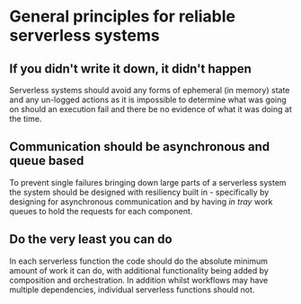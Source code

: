 # General principles for reliable serverless systems

## If you didn't write it down, it didn't happen

Serverless systems should avoid any forms of ephemeral (in memory) state and any un-logged actions as it is impossible to determine what was going on should an execution fail and there be no evidence of what it was doing at the time.

## Communication should be asynchronous and queue based

To prevent single failures bringing down large parts of a serverless system the system should be designed with resiliency built in - specifically by designing for asynchronous communication and by having *in tray* work queues to hold the requests for each component.

## Do the very least you can do

In each serverless function the code should do the absolute minimum amount of work it can do, with additional functionality being added by composition and orchestration.  In addition whilst workflows may have multiple dependencies, individual serverless functions should not.
